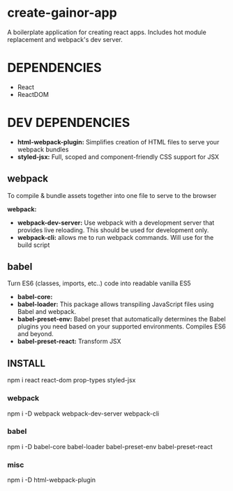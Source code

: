 # create-gainor-app

A boilerplate application for creating react apps. Includes hot module replacement and webpack's dev server.

# DEPENDENCIES

* React
* ReactDOM

# DEV DEPENDENCIES

* **html-webpack-plugin:** Simplifies creation of HTML files to serve your webpack bundles
* **styled-jsx:** Full, scoped and component-friendly CSS support for JSX

## webpack

To compile & bundle assets together into one file to serve to the browser

**webpack:**

* **webpack-dev-server:**
  Use webpack with a development server that provides live reloading. This should be used for development only.
* **webpack-cli:** allows me to run webpack commands. Will use for the build script

## babel

Turn ES6 (classes, imports, etc..) code into readable vanilla ES5

* **babel-core:**
* **babel-loader:** This package allows transpiling JavaScript files using Babel and webpack.
* **babel-preset-env:** Babel preset that automatically determines the Babel plugins you need based on your supported environments. Compiles ES6 and beyond.
* **babel-preset-react:** Transform JSX

## INSTALL

npm i react react-dom prop-types styled-jsx

### webpack

npm i -D webpack webpack-dev-server webpack-cli

### babel

npm i -D babel-core babel-loader babel-preset-env babel-preset-react

### misc

npm i -D html-webpack-plugin
